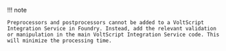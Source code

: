 !!! note

    Preprocessors and postprocessors cannot be added to a VoltScript Integration Service in Foundry. Instead, add the relevant validation or manipulation in the main VoltScript Integration Service code. This will minimize the processing time.